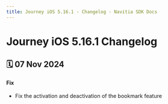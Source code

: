 ```yaml
---
title: Journey iOS 5.16.1 - Changelog - Navitia SDK Docs
---
```


# Journey iOS 5.16.1 Changelog

<h2>🗓 07 Nov 2024</h2>

#### Fix
- Fix the activation and deactivation of the bookmark feature
